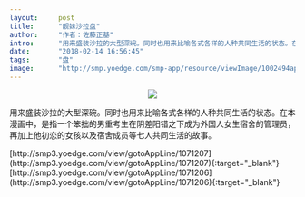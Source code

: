 ```yaml
---
layout:     post
title:      "靓妹沙拉盘"
author:     "作者：佐藤正基"
intro:      "用来盛装沙拉的大型深碗。同时也用来比喻各式各样的人种共同生活的状态。在本漫画中，是指一个笨拙的男重考生在阴差阳错之下成为外国人女生宿舍的管理员，再加上他初恋的女孩以及宿舍成员等七人共同生活的故事。"
date:       "2018-02-14 16:56:45"
tags:       "盘"
image:      "http://smp.yoedge.com/smp-app/resource/viewImage/1002494appline.png"
---
```

<div style="text-align: center">
<p><img src="http://smp.yoedge.com/smp-app/resource/viewImage/1002494appline.png"/></p>
</div>
<p class="post-meta">
<span>用来盛装沙拉的大型深碗。同时也用来比喻各式各样的人种共同生活的状态。在本漫画中，是指一个笨拙的男重考生在阴差阳错之下成为外国人女生宿舍的管理员，再加上他初恋的女孩以及宿舍成员等七人共同生活的故事。</span>
</p>
[http://smp3.yoedge.com/view/gotoAppLine/1071207](http://smp3.yoedge.com/view/gotoAppLine/1071207){:target="_blank"}
[http://smp3.yoedge.com/view/gotoAppLine/1071206](http://smp3.yoedge.com/view/gotoAppLine/1071206){:target="_blank"}


